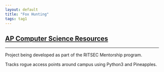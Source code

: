 ```yaml
---
layout: default
title: "Fox Hunting"
tags: tag1
---
```

## [AP Computer Science Resources](https://github.com/ritsec "Fox Hunting")
***


Project being developed as part of the RITSEC Mentorship program.

Tracks rogue access points around campus using Python3 and Pineapples.
